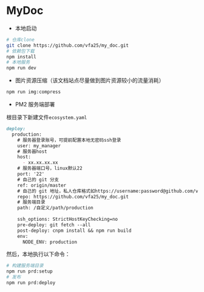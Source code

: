 # MyDoc

- 本地启动

``` sh
# 仓库clone
git clone https://github.com/vfa25/my_doc.git
# 依赖包下载
npm install
# 本地服务
npm run dev
```

- 图片资源压缩（该文档站点尽量做到图片资源较小的流量消耗）

```sh
npm run img:compress
```

- PM2 服务端部署

根目录下新建文件`ecosystem.yaml`

```md
deploy:
  production:
    # 服务器登录账号，可提前配置本地无密码ssh登录
    user: my_manager
    # 服务器host
    host:
      - xx.xx.xx.xx
    # 服务器端口号，linux默认22
    port: '22'
    # 自己的 git 分支
    ref: origin/master
    # 自己的 git 地址，私人仓库格式如https://username:password@github.com/vfa25/my_doc.git
    repo: https://github.com/vfa25/my_doc.git
    # 服务端目录
    path: /自定义/path/production
    
    ssh_options: StrictHostKeyChecking=no
    pre-deploy: git fetch --all
    post-deploy: cnpm install && npm run build
    env:
      NODE_ENV: production
```

然后，本地执行以下命令：

```sh
# 构建服务端目录
npm run prd:setup
# 发布
npm run prd:deploy
```
